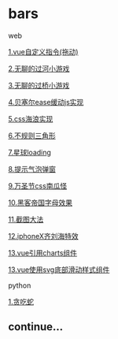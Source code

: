 # bars

web

[1.vue自定义指令(拖动)](https://bajiu.github.io/bars/html/vueMove.html)

[2.无聊的过河小游戏](https://bajiu.github.io/bars/html/createjs/runRiver/index.html)

[3.无聊的过桥小游戏](https://bajiu.github.io/bars/html/createjs/runBridge/index.html)

[4.贝塞尔ease缓动js实现](https://bajiu.github.io/bars/html/bezier.html)

[5.css海浪实现](https://bajiu.github.io/bars/html/sea.html)

[6.不规则三角形](https://bajiu.github.io/bars/html/polygon.html)

[7.星球loading](https://bajiu.github.io/bars/html/moon.html)

[8.提示气泡弹窗](https://bajiu.github.io/bars/html/hoverPoint.html)

[9.万圣节css南瓜怪](https://bajiu.github.io/bars/html/pumpkin.html)

[10.黑客帝国字母效果](https://bajiu.github.io/bars/html/viewCode.html)

[11.截图大法](https://bajiu.github.io/bars/html/cutPic.html)

[12.iphoneX齐刘海特效](https://bajiu.github.io/bars/html/liuhai.html)

[13.vue引用charts组件](https://bajiu.github.io/bars/html/vueCharts.html)

[13.vue使用svg底部滑动样式组件](https://bajiu.github.io/bars/html/vueTabMove.html)

python

[1.贪吃蛇](https://github.com/bajiu/bars/blob/master/python/snake/snake.py)











## continue...
